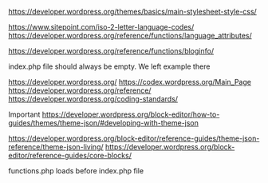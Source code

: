 https://developer.wordpress.org/themes/basics/main-stylesheet-style-css/

https://www.sitepoint.com/iso-2-letter-language-codes/
https://developer.wordpress.org/reference/functions/language_attributes/

https://developer.wordpress.org/reference/functions/bloginfo/

index.php file should always be empty. We left example there

https://developer.wordpress.org/
https://codex.wordpress.org/Main_Page
https://developer.wordpress.org/reference/
https://developer.wordpress.org/coding-standards/

Important
https://developer.wordpress.org/block-editor/how-to-guides/themes/theme-json/#developing-with-theme-json

https://developer.wordpress.org/block-editor/reference-guides/theme-json-reference/theme-json-living/
https://developer.wordpress.org/block-editor/reference-guides/core-blocks/

functions.php loads before index.php file
